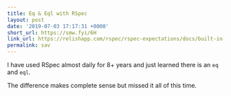 ```yaml
---
title: Eq & Eql with RSpec
layout: post
date: '2019-07-03 17:17:31 +0000'
short_url: https://smw.fyi/6H
link_url: https://relishapp.com/rspec/rspec-expectations/docs/built-in-matchers/equality-matchers
permalink: sav
---
```

I have used RSpec almost daily for 8+ years and just learned there is an `eq` and `eql`.

The difference makes complete sense but missed it all of this time.
